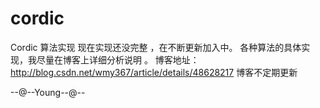 # cordic
Cordic 算法实现
现在实现还没完整 ，在不断更新加入中。
各种算法的具体实现，我尽量在博客上详细分析说明 。
博客地址：http://blog.csdn.net/wmy367/article/details/48628217
博客不定期更新


--@--Young--@--
